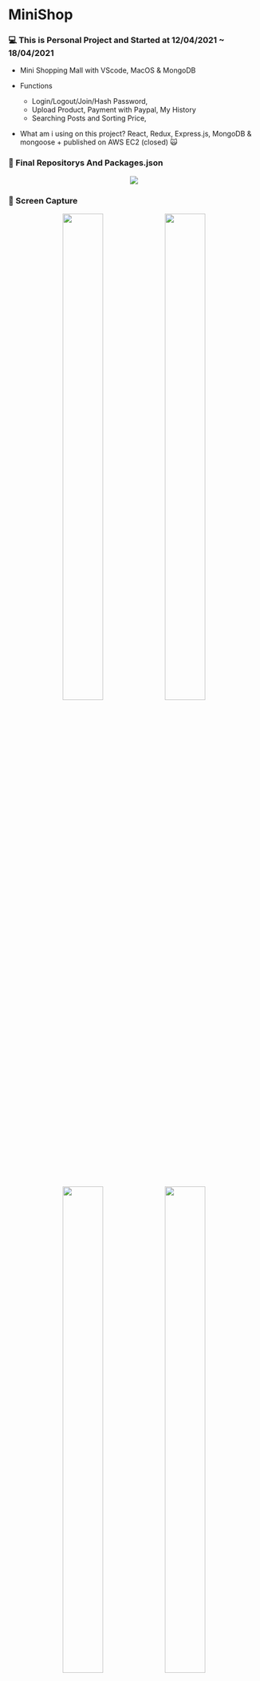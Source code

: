 # MiniShop

### 💻 This is Personal Project and Started at 12/04/2021 ~ 18/04/2021
* Mini Shopping Mall with VScode, MacOS & MongoDB
* Functions 
  - Login/Logout/Join/Hash Password, 
  - Upload Product, Payment with Paypal, My History
  - Searching Posts and Sorting Price,
  
* What am i using on this project? 
  React, Redux, Express.js, MongoDB & mongoose + published on AWS EC2 (closed) 🙀


### 📝 Final Repositorys And Packages.json
<p align="center">
  <img src="https://user-images.githubusercontent.com/73155839/116040659-43ab9680-a6a7-11eb-82bd-2938672fc9b1.png">
</p>



### 🌄 Screen Capture

<p align="center">
  <img src="https://user-images.githubusercontent.com/73155839/113698139-18b8cd00-970f-11eb-8d61-fe85d62adfcb.png" width="40%" height="50%">
  <img src="https://user-images.githubusercontent.com/73155839/113698144-19516380-970f-11eb-9559-1c3741b64607.png" width="40%" height="50%">
  <img src="https://user-images.githubusercontent.com/73155839/113698146-1a829080-970f-11eb-8975-2a5ce12a3710.png" width="40%" height="50%">
  <img src="https://user-images.githubusercontent.com/73155839/113698150-1b1b2700-970f-11eb-97c1-7a09316ed532.png" width="40%" height="50%">
  <img src="https://user-images.githubusercontent.com/73155839/113698153-1ce4ea80-970f-11eb-9a04-435d527228a9.png" width="40%" height="50%">
  <img src="https://user-images.githubusercontent.com/73155839/113698159-1e161780-970f-11eb-8b8e-778153abd295.png" width="40%" height="50%">
</p>

